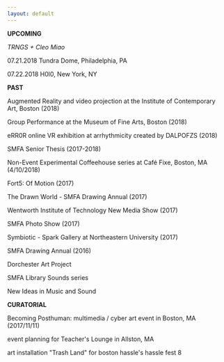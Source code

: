 ```yaml
---
layout: default
---
```

__UPCOMING__

*TRNGS + Cleo Miao*

07.21.2018 Tundra Dome, Philadelphia, PA

07.22.2018 H0l0, New York, NY



__PAST__

Augmented Reality and video projection at the Institute of Contemporary Art, Boston (2018)

Group Performance at the Museum of Fine Arts, Boston (2018)

eRR0R online VR exhibition at arrhythmicity created by DALPOFZS (2018)

SMFA Senior Thesis (2017-2018)

Non-Event Experimental Coffeehouse series at Café Fixe, Boston, MA (4/10/2018)

Fort5: Of Motion (2017)

The Drawn World - SMFA Drawing Annual (2017)

Wentworth Institute of Technology New Media Show (2017)

SMFA Photo Show (2017)

Symbiotic - Spark Gallery at Northeastern University (2017)

SMFA Drawing Annual (2016)

Dorchester Art Project

SMFA Library Sounds series

New Ideas in Music and Sound



__CURATORIAL__

Becoming Posthuman: multimedia / cyber art event in Boston, MA (2017/11/11)

event planning for Teacher's Lounge in Allston, MA

art installation "Trash Land" for boston hassle's hassle fest 8

